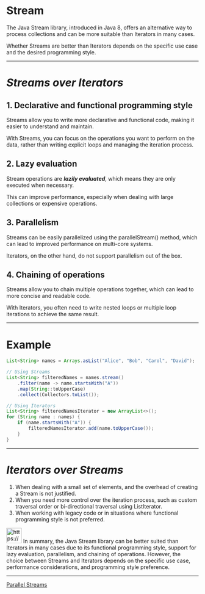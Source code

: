 # Stream

The Java Stream library, introduced in Java 8, offers an alternative way to process collections and can be more suitable than Iterators in many cases. 

Whether Streams are better than Iterators depends on the specific use case and the desired programming style.

---

# *Streams over Iterators*

## 1. Declarative and functional programming style

Streams allow you to write more declarative and functional code, making it easier to understand and maintain.

With Streams, you can focus on the operations you want to perform on the data, rather than writing explicit loops and managing the iteration process.

## 2. Lazy evaluation

Stream operations are ***lazily evaluated***, which means they are only executed when necessary.

This can improve performance, especially when dealing with large collections or expensive operations.

## 3. Parallelism

Streams can be easily parallelized using the parallelStream() method, which can lead to improved performance on multi-core systems.

Iterators, on the other hand, do not support parallelism out of the box.

## 4. Chaining of operations

Streams allow you to chain multiple operations together, which can lead to more concise and readable code.

With Iterators, you often need to write nested loops or multiple loop iterations to achieve the same result.

---

# Example

```java
List<String> names = Arrays.asList("Alice", "Bob", "Carol", "David");

// Using Streams
List<String> filteredNames = names.stream()
    .filter(name -> name.startsWith("A"))
    .map(String::toUpperCase)
    .collect(Collectors.toList());

// Using Iterators
List<String> filteredNamesIterator = new ArrayList<>();
for (String name : names) {
    if (name.startsWith("A")) {
        filteredNamesIterator.add(name.toUpperCase());
    }
}

```

---

# *Iterators over Streams*

1. When dealing with a small set of elements, and the overhead of creating a Stream is not justified.
2. When you need more control over the iteration process, such as custom traversal order or bi-directional traversal using ListIterator.
3. When working with legacy code or in situations where functional programming style is not preferred.

<aside>
<img src="https://www.notion.so/icons/skull_purple.svg" alt="https://www.notion.so/icons/skull_purple.svg" width="40px" /> In summary, the Java Stream library can be better suited than Iterators in many cases due to its functional programming style, support for lazy evaluation, parallelism, and chaining of operations.
However, the choice between Streams and Iterators depends on the specific use case, performance considerations, and programming style preference.

</aside>

---

[Parallel Streams](Parallel%20Streams%2081cdad9d2cff4e0cb9d747fbfa22fc74.md)